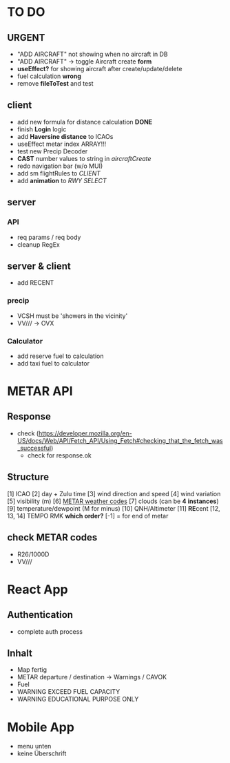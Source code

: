 # TO DO

## URGENT

- "ADD AIRCRAFT" not showing when no aircraft in DB
- "ADD AIRCRAFT" -> toggle Aircraft create **form**
- **useEffect?** for showing aircraft after create/update/delete
- fuel calculation **wrong**
- remove **fileToTest** and test

## client

- add new formula for distance calculation **DONE**
- finish **Login** logic
- add **Haversine distance** to ICAOs
- useEffect metar index ARRAY!!!
- test new Precip Decoder
- **CAST** number values to string in _aircraftCreate_
- redo navigation bar (w/o MUI)
- add sm flightRules to _CLIENT_
- add **animation** to _RWY SELECT_

## server

### API

- req params / req body
- cleanup RegEx

## server & client

- add RECENT

### precip

- VCSH must be 'showers in the vicinity'
- VV/// -> OVX

### Calculator

- add reserve fuel to calculation
- add taxi fuel to calculator

# METAR API

## Response

- check (https://developer.mozilla.org/en-US/docs/Web/API/Fetch_API/Using_Fetch#checking_that_the_fetch_was_successful)
  - check for response.ok

## Structure

[1] ICAO
[2] day + Zulu time
[3] wind direction and speed
[4] wind variation
[5] visibility (m)
[6] [METAR weather codes](https://en.wikipedia.org/wiki/METAR)
[7] clouds (can be **4 instances**)
[9] temperature/dewpoint (M for minus)
[10] QNH/Altimeter
[11] **RE**cent
[12, 13, 14] TEMPO RMK **which order?**
[-1] = for end of metar

## check METAR codes

- R26/1000D
- VV///

# React App

## Authentication

- complete auth process

## Inhalt

- Map fertig
- METAR departure / destination -> Warnings / CAVOK
- Fuel
- WARNING EXCEED FUEL CAPACITY
- WARNING EDUCATIONAL PURPOSE ONLY

# Mobile App

- menu unten
- keine Überschrift
